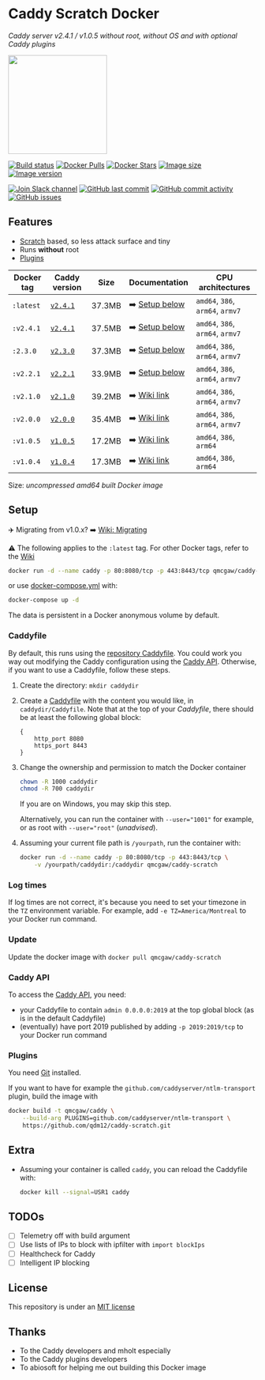 # Caddy Scratch Docker

*Caddy server v2.4.1 / v1.0.5 without root, without OS and with optional Caddy plugins*

<img height="200" src="https://raw.githubusercontent.com/qdm12/caddy-scratch/master/title.svg?sanitize=true">

[![Build status](https://github.com/qdm12/caddy-scratch/workflows/Buildx%20latest/badge.svg)](https://github.com/qdm12/caddy-scratch/actions?query=workflow%3A%22Buildx+latest%22)
[![Docker Pulls](https://img.shields.io/docker/pulls/qmcgaw/caddy-scratch.svg)](https://hub.docker.com/r/qmcgaw/caddy-scratch)
[![Docker Stars](https://img.shields.io/docker/stars/qmcgaw/caddy-scratch.svg)](https://hub.docker.com/r/qmcgaw/caddy-scratch)
[![Image size](https://images.microbadger.com/badges/image/qmcgaw/caddy-scratch.svg)](https://microbadger.com/images/qmcgaw/caddy-scratch)
[![Image version](https://images.microbadger.com/badges/version/qmcgaw/caddy-scratch.svg)](https://microbadger.com/images/qmcgaw/caddy-scratch)

[![Join Slack channel](https://img.shields.io/badge/slack-@qdm12-yellow.svg?logo=slack)](https://join.slack.com/t/qdm12/shared_invite/enQtOTE0NjcxNTM1ODc5LTYyZmVlOTM3MGI4ZWU0YmJkMjUxNmQ4ODQ2OTAwYzMxMTlhY2Q1MWQyOWUyNjc2ODliNjFjMDUxNWNmNzk5MDk)
[![GitHub last commit](https://img.shields.io/github/last-commit/qdm12/caddy-scratch.svg)](https://github.com/qdm12/caddy-scratch/issues)
[![GitHub commit activity](https://img.shields.io/github/commit-activity/y/qdm12/caddy-scratch.svg)](https://github.com/qdm12/caddy-scratch/issues)
[![GitHub issues](https://img.shields.io/github/issues/qdm12/caddy-scratch.svg)](https://github.com/qdm12/caddy-scratch/issues)

## Features

- [Scratch](https://hub.docker.com/_/scratch/) based, so less attack surface and tiny
- Runs **without** root
- [Plugins](#Plugins)

| Docker tag | Caddy version | Size | Documentation | CPU architectures |
| --- | --- | --- | --- | --- |
| `:latest` | [`v2.4.1`](https://github.com/caddyserver/caddy/releases/tag/v2.4.1) | 37.3MB | ➡️ [Setup below](#Setup) | `amd64`, `386`, `arm64`, `armv7` |
| `:v2.4.1` | [`v2.4.1`](https://github.com/caddyserver/caddy/releases/tag/v2.4.1) | 37.5MB | ➡️ [Setup below](#Setup) | `amd64`, `386`, `arm64`, `armv7` |
| `:2.3.0` | [`v2.3.0`](https://github.com/caddyserver/caddy/releases/tag/v2.3.0) | 37.3MB | ➡️ [Setup below](#Setup) | `amd64`, `386`, `arm64`, `armv7` |
| `:v2.2.1` | [`v2.2.1`](https://github.com/caddyserver/caddy/releases/tag/v2.2.1) | 33.9MB | ➡️ [Setup below](#Setup) | `amd64`, `386`, `arm64`, `armv7` |
| `:v2.1.0` | [`v2.1.0`](https://github.com/caddyserver/caddy/releases/tag/v2.1.0) | 39.2MB | ➡️ [Wiki link](https://github.com/qdm12/caddy-scratch/wiki/Caddy-v2.1.0) | `amd64`, `386`, `arm64`, `armv7` |
| `:v2.0.0` | [`v2.0.0`](https://github.com/caddyserver/caddy/releases/tag/v2.0.0) | 35.4MB | ➡️ [Wiki link](https://github.com/qdm12/caddy-scratch/wiki/Caddy-v2.0.0) | `amd64`, `386`, `arm64`, `armv7` |
| `:v1.0.5` | [`v1.0.5`](https://github.com/caddyserver/caddy/releases/tag/v1.0.5) | 17.2MB | ➡️ [Wiki link](https://github.com/qdm12/caddy-scratch/wiki/Caddy-v1.0.5) | `amd64`, `386`, `arm64` |
| `:v1.0.4` | [`v1.0.4`](https://github.com/caddyserver/caddy/releases/tag/v1.0.4) | 17.3MB | ➡️ [Wiki link](https://github.com/qdm12/caddy-scratch/wiki/Caddy-v1.0.4) | `amd64`, `386`, `arm64` |

Size: *uncompressed amd64 built Docker image*

## Setup

✈️ Migrating from v1.0.x? ➡️ [Wiki: Migrating](https://github.com/qdm12/caddy-scratch/wiki/Migrating)

⚠️ The following applies to the `:latest` tag. For other Docker tags, refer to the [Wiki](https://github.com/qdm12/caddy-scratch/wiki/)

```sh
docker run -d --name caddy -p 80:8080/tcp -p 443:8443/tcp qmcgaw/caddy-scratch
```

or use [docker-compose.yml](https://github.com/qdm12/caddy-scratch/blob/master/docker-compose.yml) with:

```sh
docker-compose up -d
```

The data is persistent in a Docker anonymous volume by default.

### Caddyfile

By default, this runs using the [repository Caddyfile](https://github.com/qdm12/caddy-scratch/blob/master/Caddyfile).
You could work you way out modifying the Caddy configuration using the [Caddy API](#Caddy-API). Otherwise, if you want to use a Caddyfile, follow these steps.

1. Create the directory: `mkdir caddydir`
1. Create a [Caddyfile](https://caddyserver.com/docs/caddyfile) with the content you would like, in `caddydir/Caddyfile`.
   Note that at the top of your *Caddyfile*, there should be at least the following global block:

    ```Caddyfile
    {
        http_port 8080
        https_port 8443
    }
    ```

1. Change the ownership and permission to match the Docker container

    ```sh
    chown -R 1000 caddydir
    chmod -R 700 caddydir
    ```

    If you are on Windows, you may skip this step.

    Alternatively, you can run the container with `--user="1001"` for example, or as root with `--user="root"` (*unadvised*).

1. Assuming your current file path is `/yourpath`, run the container with:

    ```sh
    docker run -d --name caddy -p 80:8080/tcp -p 443:8443/tcp \
        -v /yourpath/caddydir:/caddydir qmcgaw/caddy-scratch
    ```

### Log times

If log times are not correct, it's because you need to set your timezone in the `TZ` environment variable. For example, add `-e TZ=America/Montreal` to your Docker run command.

### Update

Update the docker image with `docker pull qmcgaw/caddy-scratch`

### Caddy API

To access the [Caddy API](https://caddyserver.com/docs/api), you need:

- your Caddyfile to contain `admin 0.0.0.0:2019` at the top global block (as is in the default Caddyfile)
- (eventually) have port 2019 published by adding `-p 2019:2019/tcp` to your Docker run command

### Plugins

You need [Git](https://git-scm.com/downloads) installed.

If you want to have for example the `github.com/caddyserver/ntlm-transport` plugin, build the image with

```sh
docker build -t qmcgaw/caddy \
    --build-arg PLUGINS=github.com/caddyserver/ntlm-transport \
    https://github.com/qdm12/caddy-scratch.git
```

## Extra

- Assuming your container is called `caddy`, you can reload the Caddyfile with:

    ```sh
    docker kill --signal=USR1 caddy
    ```

## TODOs

- [ ] Telemetry off with build argument
- [ ] Use lists of IPs to block with ipfilter with `import blockIps`
- [ ] Healthcheck for Caddy
- [ ] Intelligent IP blocking

## License

This repository is under an [MIT license](https://github.com/qdm12/caddy-scratch/master/license)

## Thanks

- To the Caddy developers and mholt especially
- To the Caddy plugins developers
- To abiosoft for helping me out building this Docker image
